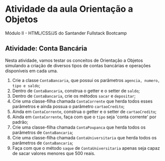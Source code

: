 # Atividade da aula Orientação a Objetos
Módulo II - HTML/CSS/JS do Santander Fullstack Bootcamp

## Atividade: Conta Bancária
Nesta atividade, vamos testar os conceitos de Orientação a Objetos simulando a criação de diversos tipos de contas bancárias e operações disponíveis em cada uma.

 1. Crie a classe `ContaBancaria`, que possui os parâmetros `agencia, numero, tipo e saldo`;
 2. Dentro de `ContaBancaria`, construa o getter e o setter de `saldo`;
 3. Dentro de `ContaBancaria`, crie os métodos `sacar` e `depositar`;
 4. Crie uma classe-filha chamada `ContaCorrente` que herda todos esses parâmetros e ainda possua o parâmetro `cartaoCredito`;
 5. Ainda em `ContaCorrente`, construa o getter e o setter de `cartaoCredito`;
 6. Ainda em `ContaCorrente`, faça com que o `tipo` seja 'conta corrente' por padrão;
 7. Crie uma classe-filha chamada `ContaPoupanca` que herda todos os parâmetros de `ContaBancaria`;
 8. Crie uma classe-filha chamada `ContaUniversitaria` que herda todos os parâmetros de `ContaBancaria`;
 9. Faça com que o método `saque` de `ContaUniversitaria` apenas seja capaz de sacar valores menores que 500 reais.